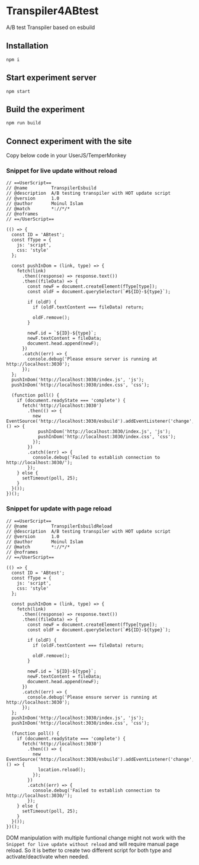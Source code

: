 # Transpiler4ABtest

A/B test Transpiler based on esbuild

## Installation

```
npm i
```

## Start experiment server

```
npm start
```


## Build the experiment

```
npm run build
```

## Connect experiment with the site

Copy below code in your UserJS/TemperMonkey

### Snippet for live update without reload

```
// ==UserScript==
// @name         TranspilerEsbuild
// @description  A/B testing transpiler with HOT update script
// @version      1.0
// @author       Moinul Islam
// @match        *://*/*
// @noframes
// ==/UserScript==

(() => {
  const ID = 'ABtest';
  const fType = {
    js: 'script',
    css: 'style'
  };

  const pushInDom = (link, type) => {
    fetch(link)
      .then((response) => response.text())
      .then((fileData) => {
        const newF = document.createElement(fType[type]);
        const oldF = document.querySelector(`#${ID}-${type}`);

        if (oldF) {
          if (oldF.textContent === fileData) return;

          oldF.remove();
        }

        newF.id = `${ID}-${type}`;
        newF.textContent = fileData;
        document.head.append(newF);
      })
      .catch((err) => {
        console.debug('Please ensure server is running at http://localhost:3030');
      });
  };
  pushInDom('http://localhost:3030/index.js', 'js');
  pushInDom('http://localhost:3030/index.css', 'css');

  (function poll() {
    if (document.readyState === 'complete') {
      fetch('http://localhost:3030')
        .then(() => {
          new EventSource('http://localhost:3030/esbuild').addEventListener('change', () => {
            pushInDom('http://localhost:3030/index.js', 'js');
            pushInDom('http://localhost:3030/index.css', 'css');
          });
        })
        .catch((err) => {
          console.debug('Failed to establish connection to http://localhost:3030/');
        });
    } else {
      setTimeout(poll, 25);
    }
  }());
})();
```
### Snippet for update with page reload
```
// ==UserScript==
// @name         TranspilerEsbuildReload
// @description  A/B testing transpiler with HOT update script
// @version      1.0
// @author       Moinul Islam
// @match        *://*/*
// @noframes
// ==/UserScript==

(() => {
  const ID = 'ABtest';
  const fType = {
    js: 'script',
    css: 'style'
  };

  const pushInDom = (link, type) => {
    fetch(link)
      .then((response) => response.text())
      .then((fileData) => {
        const newF = document.createElement(fType[type]);
        const oldF = document.querySelector(`#${ID}-${type}`);

        if (oldF) {
          if (oldF.textContent === fileData) return;

          oldF.remove();
        }

        newF.id = `${ID}-${type}`;
        newF.textContent = fileData;
        document.head.append(newF);
      })
      .catch((err) => {
        console.debug('Please ensure server is running at http://localhost:3030');
      });
  };
  pushInDom('http://localhost:3030/index.js', 'js');
  pushInDom('http://localhost:3030/index.css', 'css');

  (function poll() {
    if (document.readyState === 'complete') {
      fetch('http://localhost:3030')
        .then(() => {
          new EventSource('http://localhost:3030/esbuild').addEventListener('change', () => {
            location.reload();
          });
        })
        .catch((err) => {
          console.debug('Failed to establish connection to http://localhost:3030/');
        });
    } else {
      setTimeout(poll, 25);
    }
  }());
})();
```

DOM manipulation with multiple funtional change might not work with the `Snippet for live update without reload` and will require manual page reload.
So it is better to create two different script for both type and activate/deactivate when needed.